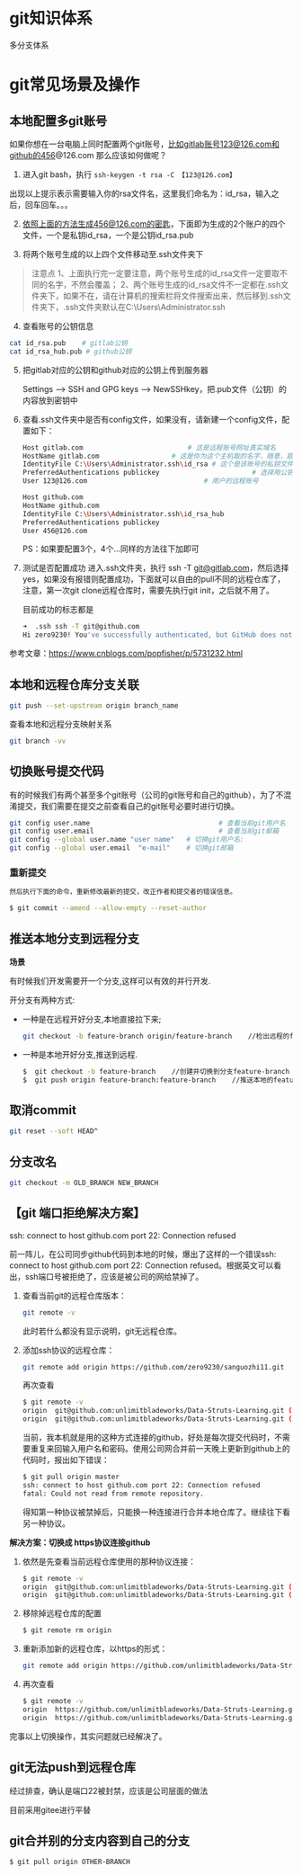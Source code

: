 # git知识体系

多分支体系

# git常见场景及操作

## 本地配置多git账号

如果你想在一台电脑上同时配置两个git账号，比如gitlab账号123@126.com和github的456@126.com
那么应该如何做呢？

1. 进入git bash，执行 `ssh-keygen -t rsa -C 【123@126.com】`

出现以上提示表示需要输入你的rsa文件名，这里我们命名为：id_rsa，输入之后，回车回车。。。

2. 依照上面的方法生成456@126.com的密匙，下面即为生成的2个账户的四个文件，一个是私钥id_rsa，一个是公钥id_rsa.pub

3. 将两个账号生成的以上四个文件移动至.ssh文件夹下

> 注意点
> 1、上面执行完一定要注意，两个账号生成的id_rsa文件一定要取不同的名字，不然会覆盖；
> 2、两个账号生成的id_rsa文件不一定都在.ssh文件夹下，如果不在，请在计算机的搜索栏将文件搜索出来，然后移到.ssh文件夹下，.ssh文件夹默认在C:\Users\Administrator.ssh

4. 查看账号的公钥信息

```bash
cat id_rsa.pub    # gitlab公钥
cat id_rsa_hub.pub # github公钥
```




5. 把gitlab对应的公钥和github对应的公钥上传到服务器

   Settings	—>	SSH and GPG keys	—>	NewSSHkey，把.pub文件（公钥）的内容放到密钥中

6. 查看.ssh文件夹中是否有config文件，如果没有，请新建一个config文件，配置如下：

   ```bash
   Host gitlab.com 							# 这是远程账号网址真实域名
   HostName gitlab.com 					# 这是你为这个主机取的名字，随意，题主为了省事直接叫gitlab.com
   IdentityFile C:\Users\Administrator.ssh\id_rsa # 这个是该账号的私钥文件
   PreferredAuthentications publickey 						# 选择用公钥与远程建立联系
   User 123@126.com 							# 用户的远程账号
   
   Host github.com
   HostName github.com
   IdentityFile C:\Users\Administrator.ssh\id_rsa_hub
   PreferredAuthentications publickey
   User 456@126.com
   ```

   PS：如果要配置3个，4个…同样的方法往下加即可
   
7. 测试是否配置成功
   进入.ssh文件夹，执行 ssh -T git@gitlab.com，然后选择yes，如果没有报错则配置成功，下面就可以自由的pull不同的远程仓库了，注意，第一次git clone远程仓库时，需要先执行git init，之后就不用了。

   目前成功的标志都是

   ```bash
   ➜  .ssh ssh -T git@github.com
   Hi zero9230! You've successfully authenticated, but GitHub does not provide shell access.
   ```

   

参考文章：https://www.cnblogs.com/popfisher/p/5731232.html

## 本地和远程仓库分支关联

```bash
git push --set-upstream origin branch_name
```



查看本地和远程分支映射关系

```bash
git branch -vv
```



## 切换账号提交代码

有的时候我们有两个甚至多个git账号（公司的git账号和自己的github），为了不混淆提交，我们需要在提交之前查看自己的git账号必要时进行切换。

```bash
git config user.name								# 查看当前git用户名 
git config user.email								# 查看当前git邮箱
git config --global user.name "user name"	# 切换git用户名:
git config --global user.email  "e-mail"	# 切换git邮箱
```





### 重新提交

```bash
然后执行下面的命令，重新修改最新的提交，改正作者和提交者的错误信息。

$ git commit --amend --allow-empty --reset-author
```



## 推送本地分支到远程分支

 **场景** 

有时候我们开发需要开一个分支,这样可以有效的并行开发.

开分支有两种方式:

- 一种是在远程开好分支,本地直接拉下来;

  ```bash
  git checkout -b feature-branch origin/feature-branch    //检出远程的feature-branch分支到本地
  ```

- 一种是本地开好分支,推送到远程.

  ```bash
  $  git checkout -b feature-branch    //创建并切换到分支feature-branch  
  $  git push origin feature-branch:feature-branch    //推送本地的feature-branch(冒号前面的)分支到远程origin的feature-branch(冒号后面的)分支(没有会自动创建)
  ```

## 取消commit

```bash
git reset --soft HEAD^
```




## 分支改名

```bash
git checkout -m OLD_BRANCH NEW_BRANCH
```



## 【git 端口拒绝解决方案】

ssh: connect to host github.com port 22: Connection refused

前一阵儿，在公司同步github代码到本地的时候，爆出了这样的一个错误ssh: connect to host github.com port 22: Connection refused。根据英文可以看出，ssh端口号被拒绝了，应该是被公司的网给禁掉了。

1. 查看当前git的远程仓库版本：

   ```bash
   git remote -v
   ```

   此时若什么都没有显示说明，git无远程仓库。

2. 添加ssh协议的远程仓库：

   ```bash
   git remote add origin https://github.com/zero9230/sanguozhi11.git
   ```

   再次查看

   ```bash
   $ git remote -v
   origin  git@github.com:unlimitbladeworks/Data-Struts-Learning.git (fetch)
   origin  git@github.com:unlimitbladeworks/Data-Struts-Learning.git (push)
   ```

   当前，我本机就是用的这种方式连接的github，好处是每次提交代码时，不需要重复来回输入用户名和密码。使用公司网合并前一天晚上更新到github上的代码时，报出如下错误：

   ```bash
   $ git pull origin master
   ssh: connect to host github.com port 22: Connection refused
   fatal: Could not read from remote repository.
   ```

   得知第一种协议被禁掉后，只能换一种连接进行合并本地仓库了。继续往下看另一种协议。



**解决方案：切换成 https协议连接github**

1. 依然是先查看当前远程仓库使用的那种协议连接：

   ```bash
   $ git remote -v
   origin  git@github.com:unlimitbladeworks/Data-Struts-Learning.git (fetch)
   origin  git@github.com:unlimitbladeworks/Data-Struts-Learning.git (push)
   ```

2. 移除掉远程仓库的配置

   ```bash
   $ git remote rm origin
   ```

3. 重新添加新的远程仓库，以https的形式：

   ```bash
   git remote add origin https://github.com/unlimitbladeworks/Data-Struts-Learning.git
   ```

4. 再次查看

   ```bash
   $ git remote -v
   origin  https://github.com/unlimitbladeworks/Data-Struts-Learning.git (fetch)
   origin  https://github.com/unlimitbladeworks/Data-Struts-Learning.git (push)
   
   ```

   


完事以上切换操作，其实问题就已经解决了。

## git无法push到远程仓库

经过排查，确认是端口22被封禁，应该是公司层面的做法

目前采用gitee进行平替

## git合并别的分支内容到自己的分支

```bash
$ git pull origin OTHER-BRANCH
```



